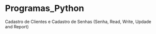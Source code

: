 # Programas_Python
Cadastro de Clientes  e Cadastro de Senhas (Senha, Read, Write, Updade and Report)
